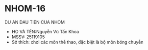 # NHOM-16
DU AN DAU TIEN CUA NHOM
+ HỌ VÀ TÊN:Nguyễn Vũ Tấn Khoa
+ MSSV: 25119105
+ Sở thích: chơi các môn thể thao, đặc biệt là bộ môn bóng chuyền
